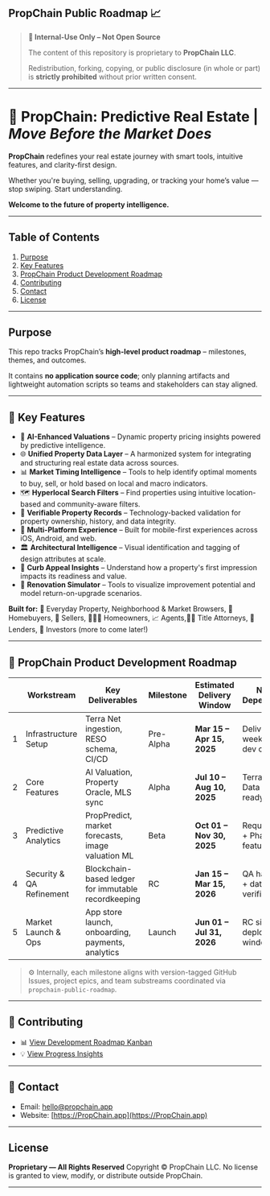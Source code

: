 ## PropChain Public Roadmap 📈

> **🚧 Internal-Use Only – Not Open Source**  
>
> The content of this repository is proprietary to **PropChain LLC**.  
>
> Redistribution, forking, copying, or public disclosure (in whole or part) is **strictly prohibited** without prior written consent.

---

# 🏡 PropChain: Predictive Real Estate | _Move Before the Market Does_ 

**PropChain** redefines your real estate journey with smart tools, intuitive features, and clarity-first design.

Whether you're buying, selling, upgrading, or tracking your home’s value — stop swiping. Start understanding.

**Welcome to the future of property intelligence.**

---

## Table of Contents
1. [Purpose](#purpose)
2. [Key Features](#key-features)
3. [PropChain Product Development Roadmap](#propChain-product-development-roadmap)
7. [Contributing](#contributing)
8. [Contact](#contact)
9. [License](#license)  

---

## Purpose
This repo tracks PropChain’s **high-level product roadmap** – milestones, themes, and outcomes. 

It contains **no application source code**; only planning artifacts and lightweight automation scripts so teams and stakeholders can stay aligned.

---

## 🔧 Key Features
* 🧠 **AI-Enhanced Valuations** – Dynamic property pricing insights powered by predictive intelligence.
* 🌐 **Unified Property Data Layer** – A harmonized system for integrating and structuring real estate data across sources.
* 📊 **Market Timing Intelligence** – Tools to help identify optimal moments to buy, sell, or hold based on local and macro indicators.
* 🗺️ **Hyperlocal Search Filters** – Find properties using intuitive location-based and community-aware filters.
* 🔐 **Verifiable Property Records** – Technology-backed validation for property ownership, history, and data integrity.
* 📱 **Multi-Platform Experience** – Built for mobile-first experiences across iOS, Android, and web.
* 🏛️ **Architectural Intelligence** – Visual identification and tagging of design attributes at scale.
* 🎨 **Curb Appeal Insights** – Understand how a property's first impression impacts its readiness and value.
* 🧱 **Renovation Simulator** – Tools to visualize improvement potential and model return-on-upgrade scenarios.

**Built for:** 👀 Everyday Property, Neighborhood & Market Browsers, 🏡 Homebuyers, 🏢 Sellers, 🧑‍🧑‍🧑 Homeowners, 📈 Agents,🧑‍⚖️ Title Attorneys, 📜 Lenders, 🧠 Investors (more to come later!)

---

## 🚀 PropChain Product Development Roadmap

|    | Workstream               | Key Deliverables                                      | Milestone | Estimated Delivery Window   | Notes / Dependencies               |
|---------|--------------------------|-------------------------------------------------------|-----------|------------------------------|------------------------------------|
| 1 | Infrastructure Setup     | Terra Net ingestion, RESO schema, CI/CD               | Pre-Alpha | **Mar 15 – Apr 15, 2025**    | Delivers ~2 weeks post-dev close   |
| 2 | Core Features            | AI Valuation, Property Oracle, MLS sync               | Alpha     | **Jul 10 – Aug 10, 2025**    | Terra Engine + Data Models ready   |
| 3 | Predictive Analytics     | PropPredict, market forecasts, image valuation ML     | Beta      | **Oct 01 – Nov 30, 2025**    | Requires Terra + Phase 2 features  |
| 4 | Security & QA Refinement| Blockchain-based ledger for immutable recordkeeping   | RC        | **Jan 15 – Mar 15, 2026**    | QA hardening + data verification   |
| 5 | Market Launch & Ops      | App store launch, onboarding, payments, analytics     | Launch    | **Jun 01 – Jul 31, 2026**    | RC signoff + deployment window     |

> ⚙️ Internally, each milestone aligns with version-tagged GitHub Issues, project epics, and team substreams coordinated via `propchain-public-roadmap`.

---

## 🤝 Contributing
- 📊 [View Development Roadmap Kanban](https://github.com/orgs/PropChain-App/projects/17)
- 💡 [View Progress Insights](https://github.com/orgs/PropChain-App/projects/17/insights)

---

## 📩 Contact
- Email: [hello@propchain.app](mailto:hello@propchain.app)
- Website: [https://PropChain.app](https://PropChain.app)

---

## License

**Proprietary — All Rights Reserved**
Copyright © PropChain LLC.
No license is granted to view, modify, or distribute outside PropChain.

---
